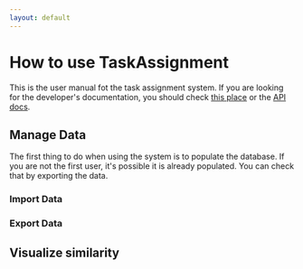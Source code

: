 ```yaml
---
layout: default
---
```


# How to use TaskAssignment

This is the user manual fot the task assignment system.
If you are looking for the developer's documentation, you should check [this place](https://github.com/TaskAssignment/software-expertise/wiki) or the [API docs](https://taskassignment.github.io/api/).

## Manage Data

The first thing to do when using the system is to populate the database. If you are not the first user, it's possible it is already populated. You can check that by exporting the data.

### Import Data

### Export Data


## Visualize similarity